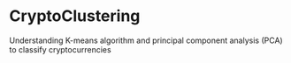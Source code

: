 # CryptoClustering
Understanding K-means algorithm and principal component analysis (PCA) to classify cryptocurrencies
